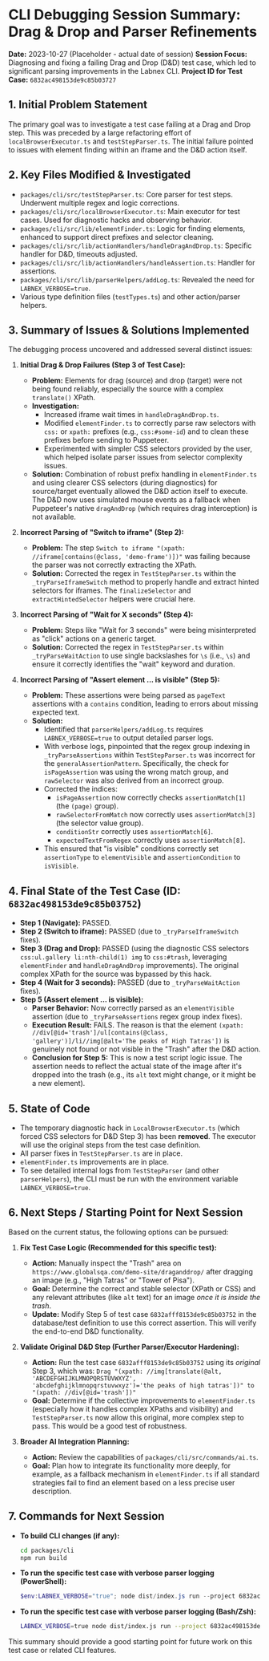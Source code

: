 # CLI Debugging Session Summary: Drag & Drop and Parser Refinements

**Date:** 2023-10-27 (Placeholder - actual date of session)
**Session Focus:** Diagnosing and fixing a failing Drag and Drop (D&D) test case, which led to significant parsing improvements in the Labnex CLI.
**Project ID for Test Case:** `6832ac498153de9c85b03727`

## 1. Initial Problem Statement

The primary goal was to investigate a test case failing at a Drag and Drop step. This was preceded by a large refactoring effort of `localBrowserExecutor.ts` and `testStepParser.ts`. The initial failure pointed to issues with element finding within an iframe and the D&D action itself.

## 2. Key Files Modified & Investigated

*   `packages/cli/src/testStepParser.ts`: Core parser for test steps. Underwent multiple regex and logic corrections.
*   `packages/cli/src/localBrowserExecutor.ts`: Main executor for test cases. Used for diagnostic hacks and observing behavior.
*   `packages/cli/src/lib/elementFinder.ts`: Logic for finding elements, enhanced to support direct prefixes and selector cleaning.
*   `packages/cli/src/lib/actionHandlers/handleDragAndDrop.ts`: Specific handler for D&D, timeouts adjusted.
*   `packages/cli/src/lib/actionHandlers/handleAssertion.ts`: Handler for assertions.
*   `packages/cli/src/lib/parserHelpers/addLog.ts`: Revealed the need for `LABNEX_VERBOSE=true`.
*   Various type definition files (`testTypes.ts`) and other action/parser helpers.

## 3. Summary of Issues & Solutions Implemented

The debugging process uncovered and addressed several distinct issues:

1.  **Initial Drag & Drop Failures (Step 3 of Test Case):**
    *   **Problem:** Elements for drag (source) and drop (target) were not being found reliably, especially the source with a complex `translate()` XPath.
    *   **Investigation:**
        *   Increased iframe wait times in `handleDragAndDrop.ts`.
        *   Modified `elementFinder.ts` to correctly parse raw selectors with `css:` or `xpath:` prefixes (e.g., `css:#some-id`) and to clean these prefixes before sending to Puppeteer.
        *   Experimented with simpler CSS selectors provided by the user, which helped isolate parser issues from selector complexity issues.
    *   **Solution:** Combination of robust prefix handling in `elementFinder.ts` and using clearer CSS selectors (during diagnostics) for source/target eventually allowed the D&D action itself to execute. The D&D now uses simulated mouse events as a fallback when Puppeteer's native `dragAndDrop` (which requires drag interception) is not available.

2.  **Incorrect Parsing of "Switch to iframe" (Step 2):**
    *   **Problem:** The step `Switch to iframe "(xpath: //iframe[contains(@class, 'demo-frame')])"` was failing because the parser was not correctly extracting the XPath.
    *   **Solution:** Corrected the regex in `TestStepParser.ts` within the `_tryParseIframeSwitch` method to properly handle and extract hinted selectors for iframes. The `finalizeSelector` and `extractHintedSelector` helpers were crucial here.

3.  **Incorrect Parsing of "Wait for X seconds" (Step 4):**
    *   **Problem:** Steps like "Wait for 3 seconds" were being misinterpreted as "click" actions on a generic target.
    *   **Solution:** Corrected the regex in `TestStepParser.ts` within `_tryParseWaitAction` to use single backslashes for `\s` (i.e., `\s`) and ensure it correctly identifies the "wait" keyword and duration.

4.  **Incorrect Parsing of "Assert element ... is visible" (Step 5):**
    *   **Problem:** These assertions were being parsed as `pageText` assertions with a `contains` condition, leading to errors about missing expected text.
    *   **Solution:**
        *   Identified that `parserHelpers/addLog.ts` requires `LABNEX_VERBOSE=true` to output detailed parser logs.
        *   With verbose logs, pinpointed that the regex group indexing in `_tryParseAssertions` within `TestStepParser.ts` was incorrect for the `generalAssertionPattern`. Specifically, the check for `isPageAssertion` was using the wrong match group, and `rawSelector` was also derived from an incorrect group.
        *   Corrected the indices:
            *   `isPageAssertion` now correctly checks `assertionMatch[1]` (the `(page)` group).
            *   `rawSelectorFromMatch` now correctly uses `assertionMatch[3]` (the selector value group).
            *   `conditionStr` correctly uses `assertionMatch[6]`.
            *   `expectedTextFromRegex` correctly uses `assertionMatch[8]`.
        *   This ensured that "is visible" conditions correctly set `assertionType` to `elementVisible` and `assertionCondition` to `isVisible`.

## 4. Final State of the Test Case (ID: `6832ac498153de9c85b03752`)

*   **Step 1 (Navigate):** PASSED.
*   **Step 2 (Switch to iframe):** PASSED (due to `_tryParseIframeSwitch` fixes).
*   **Step 3 (Drag and Drop):** PASSED (using the diagnostic CSS selectors `css:ul.gallery li:nth-child(1) img` to `css:#trash`, leveraging `elementFinder` and `handleDragAndDrop` improvements). The original complex XPath for the source was bypassed by this hack.
*   **Step 4 (Wait for 3 seconds):** PASSED (due to `_tryParseWaitAction` fixes).
*   **Step 5 (Assert element ... is visible):**
    *   **Parser Behavior:** Now correctly parsed as an `elementVisible` assertion (due to `_tryParseAssertions` regex group index fixes).
    *   **Execution Result:** FAILS. The reason is that the element `(xpath: //div[@id='trash']/ul[contains(@class, 'gallery')]/li//img[@alt='The peaks of High Tatras'])` is genuinely not found or not visible in the "Trash" after the D&D action.
    *   **Conclusion for Step 5:** This is now a test script logic issue. The assertion needs to reflect the actual state of the image after it's dropped into the trash (e.g., its `alt` text might change, or it might be a new element).

## 5. State of Code

*   The temporary diagnostic hack in `LocalBrowserExecutor.ts` (which forced CSS selectors for D&D Step 3) has been **removed**. The executor will use the original steps from the test case definition.
*   All parser fixes in `TestStepParser.ts` are in place.
*   `elementFinder.ts` improvements are in place.
*   To see detailed internal logs from `TestStepParser` (and other `parserHelpers`), the CLI must be run with the environment variable `LABNEX_VERBOSE=true`.

## 6. Next Steps / Starting Point for Next Session

Based on the current status, the following options can be pursued:

1.  **Fix Test Case Logic (Recommended for this specific test):**
    *   **Action:** Manually inspect the "Trash" area on `https://www.globalsqa.com/demo-site/draganddrop/` after dragging an image (e.g., "High Tatras" or "Tower of Pisa").
    *   **Goal:** Determine the correct and stable selector (XPath or CSS) and any relevant attributes (like `alt` text) for an image *once it is inside the trash*.
    *   **Update:** Modify Step 5 of test case `6832afff8153de9c85b03752` in the database/test definition to use this correct assertion. This will verify the end-to-end D&D functionality.

2.  **Validate Original D&D Step (Further Parser/Executor Hardening):**
    *   **Action:** Run the test case `6832afff8153de9c85b03752` using its *original* Step 3, which was:
        `Drag "(xpath: //img[translate(@alt, 'ABCDEFGHIJKLMNOPQRSTUVWXYZ', 'abcdefghijklmnopqrstuvwxyz')='the peaks of high tatras'])" to "(xpath: //div[@id='trash'])"`
    *   **Goal:** Determine if the collective improvements to `elementFinder.ts` (especially how it handles complex XPaths and visibility) and `TestStepParser.ts` now allow this original, more complex step to pass. This would be a good test of robustness.

3.  **Broader AI Integration Planning:**
    *   **Action:** Review the capabilities of `packages/cli/src/commands/ai.ts`.
    *   **Goal:** Plan how to integrate its functionality more deeply, for example, as a fallback mechanism in `elementFinder.ts` if all standard strategies fail to find an element based on a less precise user description.

## 7. Commands for Next Session

*   **To build CLI changes (if any):**
    ```bash
    cd packages/cli
    npm run build
    ```
*   **To run the specific test case with verbose parser logging (PowerShell):**
    ```powershell
    $env:LABNEX_VERBOSE="true"; node dist/index.js run --project 6832ac498153de9c85b03727 --detailed
    ```
*   **To run the specific test case with verbose parser logging (Bash/Zsh):**
    ```bash
    LABNEX_VERBOSE=true node dist/index.js run --project 6832ac498153de9c85b03727 --detailed
    ```

This summary should provide a good starting point for future work on this test case or related CLI features. 